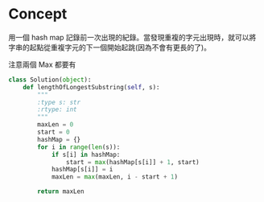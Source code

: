 # Concept
用一個 hash map 記錄前一次出現的紀錄。當發現重複的字元出現時，就可以將字串的起點從重複字元的下一個開始起跳(因為不會有更長的了)。

注意兩個 Max 都要有

```py
class Solution(object):
    def lengthOfLongestSubstring(self, s):
        """
        :type s: str
        :rtype: int
        """
        maxLen = 0
        start = 0
        hashMap = {}
        for i in range(len(s)):
            if s[i] in hashMap:
                start = max(hashMap[s[i]] + 1, start)
            hashMap[s[i]] = i
            maxLen = max(maxLen, i - start + 1)

        return maxLen
```